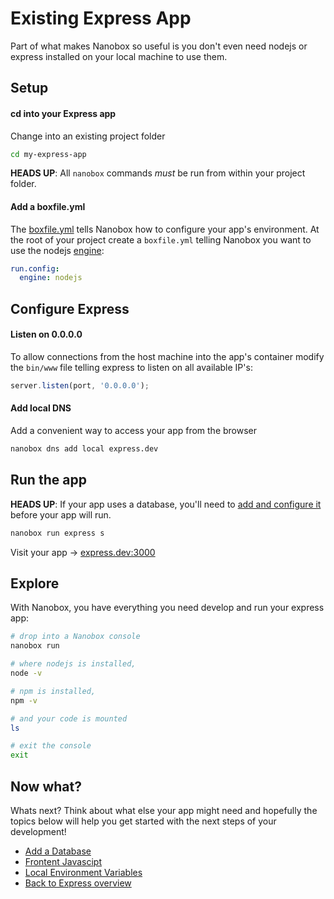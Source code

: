 # Existing Express App
Part of what makes Nanobox so useful is you don't even need nodejs or express installed on your local machine to use them.

## Setup

#### cd into your Express app
Change into an existing project folder

```bash
cd my-express-app
```

**HEADS UP**: All `nanobox` commands *must* be run from within your project folder.

#### Add a boxfile.yml
The <a href="https://docs.nanobox.io/boxfile/" target="\_blank">boxfile.yml</a> tells Nanobox how to configure your app's environment. At the root of your project create a `boxfile.yml` telling Nanobox you want to use the nodejs <a href="https://docs.nanobox.io/engines/" target="\_blank">engine</a>:

<div class="meta" data-method="configFile" data-params="boxfile.yml"></div>

```yaml
run.config:
  engine: nodejs
```

## Configure Express

#### Listen on 0.0.0.0
To allow connections from the host machine into the app's container modify the `bin/www` file telling express to listen on all available IP's:

```javascript
server.listen(port, '0.0.0.0');
```

#### Add local DNS
Add a convenient way to access your app from the browser

```bash
nanobox dns add local express.dev
```

## Run the app
**HEADS UP**: If your app uses a database, you'll need to [add and configure it](/nodejs/express/add-a-database) before your app will run.

```bash
nanobox run express s
```

Visit your app -> [express.dev:3000](http://express.dev:3000)

## Explore
With Nanobox, you have everything you need develop and run your express app:

```bash
# drop into a Nanobox console
nanobox run

# where nodejs is installed,
node -v

# npm is installed,
npm -v

# and your code is mounted
ls

# exit the console
exit
```

## Now what?
Whats next? Think about what else your app might need and hopefully the topics below will help you get started with the next steps of your development!

* [Add a Database](/nodejs/express/add-a-database)
* [Frontent Javascipt](/nodejs/express/frontend-javascript)
* [Local Environment Variables](/nodejs/express/local-evars)
* [Back to Express overview](/nodejs/express)
